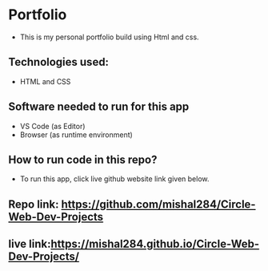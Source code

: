 # Portfolio
- This is my personal portfolio build using Html and css.
## Technologies used:
- HTML and CSS
## Software needed to run for this app
- VS Code (as Editor)
- Browser (as runtime environment)
## How to run code in this repo?
- To run this app, click live github website link given below. 
## Repo link: https://github.com/mishal284/Circle-Web-Dev-Projects
## live link:https://mishal284.github.io/Circle-Web-Dev-Projects/





